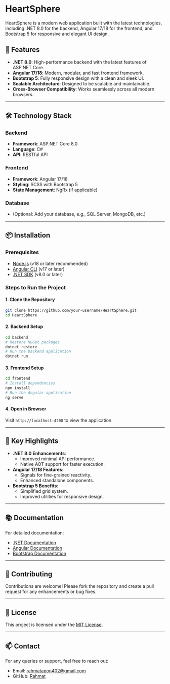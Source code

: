 # HeartSphere

HeartSphere is a modern web application built with the latest technologies, including .NET 8.0 for the backend, Angular 17/18 for the frontend, and Bootstrap 5 for responsive and elegant UI design.

## 🚀 Features
- **.NET 8.0**: High-performance backend with the latest features of ASP.NET Core.
- **Angular 17/18**: Modern, modular, and fast frontend framework.
- **Bootstrap 5**: Fully responsive design with a clean and sleek UI.
- **Scalable Architecture**: Designed to be scalable and maintainable.
- **Cross-Browser Compatibility**: Works seamlessly across all modern browsers.

---

## 🛠️ Technology Stack

### Backend
- **Framework**: ASP.NET Core 8.0
- **Language**: C#
- **API**: RESTful API

### Frontend
- **Framework**: Angular 17/18
- **Styling**: SCSS with Bootstrap 5
- **State Management**: NgRx (if applicable)

### Database
- (Optional: Add your database, e.g., SQL Server, MongoDB, etc.)

---

## 📦 Installation

### Prerequisites
- [Node.js](https://nodejs.org/) (v18 or later recommended)
- [Angular CLI](https://angular.io/cli) (v17 or later)
- [.NET SDK](https://dotnet.microsoft.com/) (v8.0 or later)

### Steps to Run the Project

#### 1. Clone the Repository
```bash
git clone https://github.com/your-username/HeartSphere.git
cd HeartSphere
```

#### 2. Backend Setup
```bash
cd backend
# Restore NuGet packages
dotnet restore
# Run the backend application
dotnet run
```

#### 3. Frontend Setup
```bash
cd frontend
# Install dependencies
npm install
# Run the Angular application
ng serve
```

#### 4. Open in Browser
Visit `http://localhost:4200` to view the application.

---

## 🌟 Key Highlights
- **.NET 8.0 Enhancements**:
  - Improved minimal API performance.
  - Native AOT support for faster execution.
- **Angular 17/18 Features**:
  - Signals for fine-grained reactivity.
  - Enhanced standalone components.
- **Bootstrap 5 Benefits**:
  - Simplified grid system.
  - Improved utilities for responsive design.

---

## 📚 Documentation
For detailed documentation:
- [.NET Documentation](https://learn.microsoft.com/en-us/dotnet/)
- [Angular Documentation](https://angular.io/docs)
- [Bootstrap Documentation](https://getbootstrap.com/docs/5.0/getting-started/introduction/)

---

## 🤝 Contributing
Contributions are welcome! Please fork the repository and create a pull request for any enhancements or bug fixes.

---

## 📝 License
This project is licensed under the [MIT License](LICENSE).

---

## 📫 Contact
For any queries or support, feel free to reach out:
- Email: [rahmatapon402@gmail.com](mailto:rahmatapon402@gmail.com)
- GitHub: [Rahmat](https://github.com/SoftRahmat)
